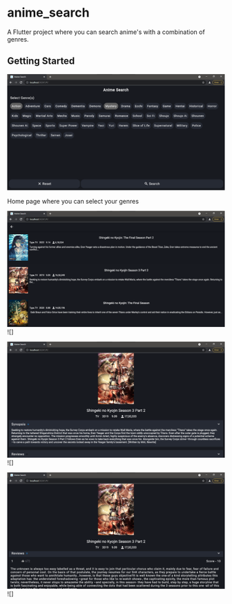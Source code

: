 # anime_search

A Flutter project where you can search anime's with a combination of genres.

## Getting Started

![](screenshot1.png)

Home page where you can select your genres


![](screenshot2.png)![]




![](screenshot3.png)![]


![](screenshot4.png)![]
